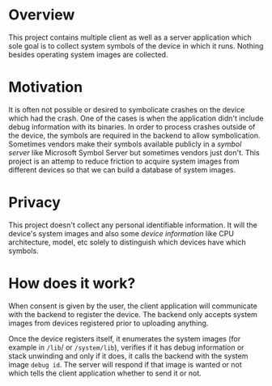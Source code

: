 # Overview

This project contains multiple client as well as a server application which sole goal is to collect system symbols of the device in which it runs. Nothing besides operating system images are collected.

# Motivation

It is often not possible or desired to symbolicate crashes on the device which had the crash. One of the cases is when the application didn't include debug information with its binaries. 
In order to process crashes outside of the device, the symbols are required in the backend to allow symbolication. Sometimes vendors make their symbols available publicly in a _symbol server_ like Microsoft Symbol Server but sometimes vendors just don't.
This project is an attemp to reduce friction to acquire system images from different devices so that we can build a database of system images.

# Privacy

This project doesn't collect any personal identifiable information. It will the device's system images and also some _device information_ like CPU architecture, model, etc solely to distinguish which devices have which symbols. 

# How does it work?

When consent is given by the user, the client application will communicate with the backend to register the device.
The backend only accepts system images from devices registered prior to uploading anything.

Once the device registers itself, it enumerates the system images (for example in `/lib`/ or `/system/lib`), verifies if it has debug information or stack unwinding and only if it does, it calls the backend with the system image `debug id`. The server will respond if that image is wanted or not which tells the client application whether to send it or not.

